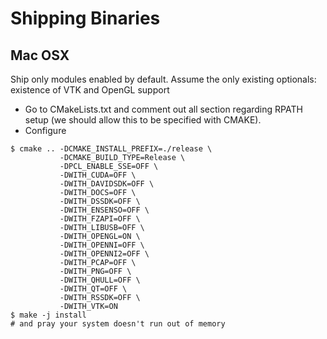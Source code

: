 
# Shipping Binaries
## Mac OSX
Ship only modules enabled by default. Assume the only existing optionals: existence of VTK and OpenGL support

* Go to CMakeLists.txt and comment out all section regarding RPATH setup (we should allow this to be specified with CMAKE).
* Configure
```shell
$ cmake .. -DCMAKE_INSTALL_PREFIX=./release \
           -DCMAKE_BUILD_TYPE=Release \
           -DPCL_ENABLE_SSE=OFF \
           -DWITH_CUDA=OFF \
           -DWITH_DAVIDSDK=OFF \
           -DWITH_DOCS=OFF \
           -DWITH_DSSDK=OFF \
           -DWITH_ENSENSO=OFF \
           -DWITH_FZAPI=OFF \
           -DWITH_LIBUSB=OFF \
           -DWITH_OPENGL=ON \
           -DWITH_OPENNI=OFF \
           -DWITH_OPENNI2=OFF \
           -DWITH_PCAP=OFF \
           -DWITH_PNG=OFF \
           -DWITH_QHULL=OFF \
           -DWITH_QT=OFF \
           -DWITH_RSSDK=OFF \
           -DWITH_VTK=ON
$ make -j install
# and pray your system doesn't run out of memory